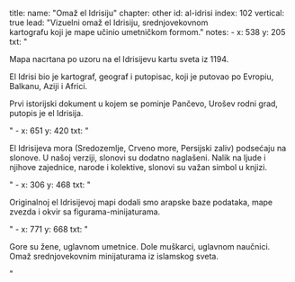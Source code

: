 title: 
    name: "Omaž el Idrisiju"
    chapter: other
id: al-idrisi
index: 102
vertical: true
lead: "Vizuelni omaž el Idrisiju, srednjovekovnom <br>kartografu koji je mape učinio umetničkom formom."
notes:
    - x: 538
      y: 205
      txt: "<p>Mapa nacrtana po uzoru na el Idrisijevu kartu sveta iz 1194.</p>
<p>El Idrisi bio je kartograf, geograf i putopisac, koji je putovao po Evropiu, Balkanu, Aziji i Africi. </p>
<p>Prvi istorijski dokument u kojem se pominje Pančevo, Urošev rodni grad, putopis je el Idrisija.</p>"
    - x: 651 
      y: 420
      txt: "<p>El Idrisijeva mora (Sredozemlje, Crveno more, Persijski zaliv) podsećaju na slonove. U našoj verziji, slonovi su dodatno naglašeni. Nalik na ljude i njihove zajednice, narode i kolektive, slonovi su važan simbol u knjizi.</p>"
    - x: 306
      y: 468
      txt: "<p>Originalnoj el Idrisijevoj mapi dodali smo arapske baze podataka, mape zvezda i okvir sa figurama-minijaturama.</p>"
    - x: 771 
      y: 668
      txt: "<p>Gore su žene, uglavnom umetnice. Dole muškarci, uglavnom naučnici. Omaž srednjovekovnim minijaturama iz islamskog sveta.</p>"